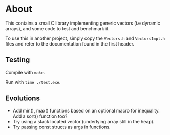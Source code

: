 # About

This contains a small C library implementing generic vectors (i.e dynamic arrays), and some code to test and benchmark it.

To use this in another project, simply copy the ``` Vectors.h ``` and ``` VectorsImpl.h ``` files and refer to the documentation found in the first header.


## Testing

Compile with ``` make ```.

Run with ``` time ./test.exe ```.


## Evolutions

- Add min(), max() functions based on an optional macro for inequality. Add a sort() function too?
- Try using a stack located vector (underlying array still in the heap).
- Try passing const structs as args in functions.
